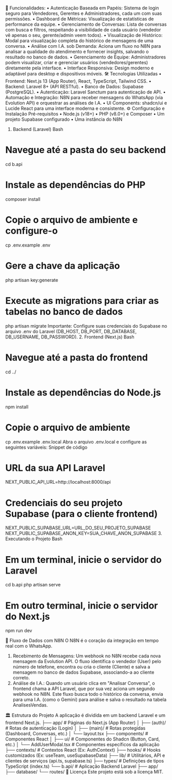 🚀 Funcionalidades:
•	Autenticação Baseada em Papéis: Sistema de login seguro para Vendedores, Gerentes e Administradores, cada um com suas permissões.
•	Dashboard de Métricas: Visualização de estatísticas de performance da equipe.
•	Gerenciamento de Conversas: Lista de conversas com busca e filtros, respeitando a visibilidade de cada usuário (vendedor vê apenas o seu, gerente/admin veem todos).
•	Visualização de Histórico: Modal para visualização completa do histórico de mensagens de uma conversa.
•	Análise com I.A. sob Demanda: Aciona um fluxo no N8N para analisar a qualidade do atendimento e fornecer insights, salvando o resultado no banco de dados.
•	Gerenciamento de Equipe: Administradores podem visualizar, criar e gerenciar usuários (vendedores/gerentes) diretamente pela interface.
•	Interface Responsiva: Design moderno e adaptável para desktop e dispositivos móveis.
🛠️ Tecnologias Utilizadas
•	Frontend: Next.js 13 (App Router), React, TypeScript, Tailwind CSS.
•	Backend: Laravel 8+ (API RESTful).
•	Banco de Dados: Supabase (PostgreSQL).
•	Autenticação: Laravel Sanctum para autenticação de API.
•	Automação e Integração: N8N para receber mensagens do WhatsApp (via Evolution API) e orquestrar as análises de I.A.
•	UI Components: shadcn/ui e Lucide React para uma interface moderna e consistente.
⚙️ Configuração e Instalação
Pré-requisitos
•	Node.js (v18+)
•	PHP (v8.0+) e Composer
•	Um projeto Supabase configurado
•	Uma instância do N8N

1. Backend (Laravel)
Bash
# Navegue até a pasta do seu backend
cd b.api

# Instale as dependências do PHP
composer install

# Copie o arquivo de ambiente e configure-o
cp .env.example .env

# Gere a chave da aplicação
php artisan key:generate

# Execute as migrations para criar as tabelas no banco de dados
php artisan migrate
Importante: Configure suas credenciais do Supabase no arquivo .env do Laravel (DB_HOST, DB_PORT, DB_DATABASE, DB_USERNAME, DB_PASSWORD).
2. Frontend (Next.js)
Bash
# Navegue até a pasta do frontend
cd ../

# Instale as dependências do Node.js
npm install

# Copie o arquivo de ambiente
cp .env.example .env.local
Abra o arquivo .env.local e configure as seguintes variáveis:
Snippet de código
# URL da sua API Laravel
NEXT_PUBLIC_API_URL=http://localhost:8000/api

# Credenciais do seu projeto Supabase (para o cliente frontend)
NEXT_PUBLIC_SUPABASE_URL=URL_DO_SEU_PROJETO_SUPABASE
NEXT_PUBLIC_SUPABASE_ANON_KEY=SUA_CHAVE_ANON_SUPABASE
3. Executando o Projeto
Bash
# Em um terminal, inicie o servidor do Laravel
cd b.api
php artisan serve

# Em outro terminal, inicie o servidor do Next.js
npm run dev

🔄 Fluxo de Dados com N8N
O N8N é o coração da integração em tempo real com o WhatsApp.
1.	Recebimento de Mensagens: Um webhook no N8N recebe cada nova mensagem da Evolution API. O fluxo identifica o vendedor (User) pelo número de telefone, encontra ou cria o cliente (Cliente) e salva a mensagem no banco de dados Supabase, associando-a ao cliente correto.
2.	Análise de I.A.: Quando um usuário clica em "Analisar Conversa", o frontend chama a API Laravel, que por sua vez aciona um segundo webhook no N8N. Este fluxo busca todo o histórico da conversa, envia para uma I.A. (como o Gemini) para análise e salva o resultado na tabela AnalisesVendas.

🏛️ Estrutura do Projeto
A aplicação é dividida em um backend Laravel e um frontend Next.js.
├── app/                  # Páginas do Next.js (App Router)
│   ├── (auth)/           # Rotas de autenticação (Login)
│   ├── (main)/           # Rotas protegidas (Dashboard, Conversas, etc.)
│   └── layout.tsx
├── components/           # Componentes React
│   ├── ui/               # Componentes do Shadcn (Button, Card, etc.)
│   └── AddUserModal.tsx  # Componentes específicos da aplicação
├── contexts/             # Contextos React (Ex: AuthContext)
├── hooks/                # Hooks customizados (Ex: useTeam, useSupabaseData)
├── lib/                  # Utilitários, API e clientes de serviços (api.ts, supabase.ts)
├── types/                # Definições de tipos TypeScript (index.ts)
└── b.api/                # Aplicação Backend Laravel
    ├── app/
    ├── database/
    └── routes/
📄 Licença
Este projeto está sob a licença MIT.

